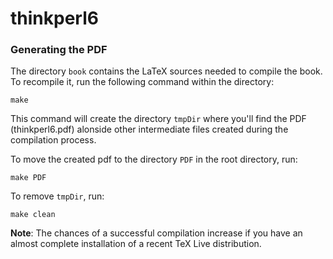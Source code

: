 # thinkperl6

### Generating the PDF

The directory `book` contains the LaTeX sources needed to compile the book.
To recompile it, run the following command within the directory:
```
make
```
This command will create the directory `tmpDir` where you'll find the PDF (thinkperl6.pdf)
alonside other intermediate files created during the compilation process.

To move the created pdf to the directory `PDF` in the root directory, run:
```
make PDF
```

To remove `tmpDir`, run:
```
make clean
```
**Note**: The chances of a successful compilation increase if you have an almost
complete installation of a recent TeX Live distribution.


